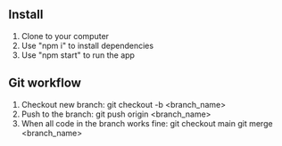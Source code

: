 ## Install

1. Clone to your computer
2. Use "npm i" to install dependencies
3. Use "npm start" to run the app

## Git workflow

1. Checkout new branch: git checkout -b <branch_name>
2. Push to the branch: git push origin <branch_name>
3. When all code in the branch works fine: git checkout main
   git merge <branch_name>
